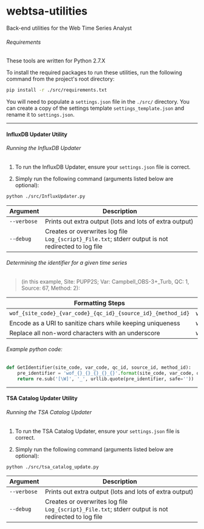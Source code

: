 # webtsa-utilities #

Back\-end utilities for the Web Time Series Analyst

###### Requirements ######

These tools are written for Python 2.7.X

To install the required packages to run these utilities, run the following command from the project's root directory:

```sh
pip install -r ./src/requirements.txt
```

You will need to populate a `settings.json` file in the `./src/` directory. You can create a copy of the settings template `settings_template.json` and rename it to `settings.json`. 

***

#### InfluxDB Updater Utility ####

###### Running the InfluxDB Updater #####

1. To run the InfluxDB Updater, ensure your `settings.json` file is correct.

2. Simply run the following command (arguments listed below are optional):
```sh
python ./src/InfluxUpdater.py
```

| Argument | Description |
| --- | --- |
|`--verbose`|Prints out extra output (lots and lots of extra output)|
|`--debug`|Creates or overwrites log file `Log_{script}_File.txt`; stderr output is not redirected to log file|

###### Determining the identifier for a given time series  ######

> (in this example, Site: PUPP2S; Var: Campbell_OBS-3+_Turb, QC: 1, Source: 67, Method: 2):

| Formatting Steps | Example |
| --- | --- |
|`wof_{site_code}_{var_code}_{qc_id}_{source_id}_{method_id}`|wof_PUPP2S_Campbell_OBS_3+_Turb_Raw_1_67_2 |
|Encode as a URI to sanitize chars while keeping uniqueness|wof_PUPP2S_Campbell_OBS_3%2B_Turb_1_67_2|
|Replace all non-word characters with an underscore|wof_PUPP2S_Campbell_OBS_3_2B_Turb_1_67_2|

###### Example python code: ######

```python 
def GetIdentifier(site_code, var_code, qc_id, source_id, method_id):
    pre_identifier = 'wof_{}_{}_{}_{}_{}'.format(site_code, var_code, qc_id, source_id, method_id)
    return re.sub('[\W]', '_', urllib.quote(pre_identifier, safe=''))
```

***

#### TSA Catalog Updater Utility #####


###### Running the TSA Catalog Updater #####

1. To run the TSA Catalog Updater, ensure your `settings.json` file is correct.

2. Simply run the following command (arguments listed below are optional):
```sh
python ./src/tsa_catalog_update.py
```

| Argument | Description |
| --- | --- |
|`--verbose`|Prints out extra output (lots and lots of extra output)|
|`--debug`|Creates or overwrites log file `Log_{script}_File.txt`; stderr output is not redirected to log file|
